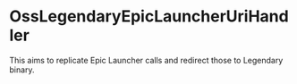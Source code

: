 # OssLegendaryEpicLauncherUriHandler
This aims to replicate Epic Launcher calls and redirect those to Legendary binary.
